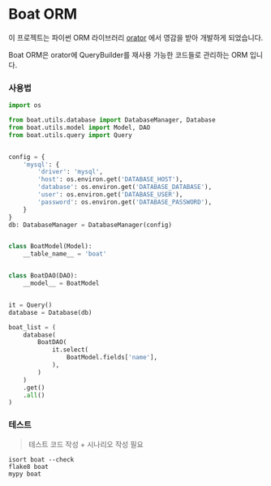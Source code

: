 # Boat ORM


이 프로젝트는 파이썬 ORM 라이브러리 [orator](https://github.com/sdispater/orator) 에서 영감을 받아 개발하게 되었습니다.

Boat ORM은 orator에 QueryBuilder를 재사용 가능한 코드들로 관리하는 ORM 입니다.


### 사용법
```python
import os

from boat.utils.database import DatabaseManager, Database
from boat.utils.model import Model, DAO
from boat.utils.query import Query


config = {
    'mysql': {
        'driver': 'mysql',
        'host': os.environ.get('DATABASE_HOST'),
        'database': os.environ.get('DATABASE_DATABASE'),
        'user': os.environ.get('DATABASE_USER'),
        'password': os.environ.get('DATABASE_PASSWORD'),
    }
}
db: DatabaseManager = DatabaseManager(config)


class BoatModel(Model):
    __table_name__ = 'boat'


class BoatDAO(DAO):
    __model__ = BoatModel


it = Query()
database = Database(db)

boat_list = (
    database(
        BoatDAO(
            it.select(
                BoatModel.fields['name'],
            ),
        )
    )
    .get()
    .all()
)
```

### 테스트
> 테스트 코드 작성 + 시나리오 작성 필요
```shell
isort boat --check
flake8 boat
mypy boat
```

